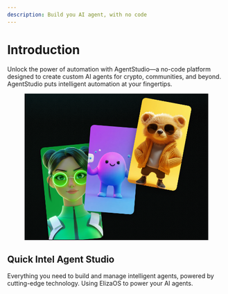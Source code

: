 ```yaml
---
description: Build you AI agent, with no code
---
```


# Introduction

Unlock the power of automation with AgentStudio—a no-code platform designed to create custom AI agents for crypto, communities, and beyond. AgentStudio puts intelligent automation at your fingertips.

<figure><img src="../.gitbook/assets/image (100).png" alt=""><figcaption></figcaption></figure>

## Quick Intel Agent Studio

Everything you need to build and manage intelligent agents, powered by cutting-edge technology. Using ElizaOS to power your AI agents.
